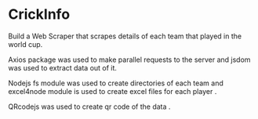 # CrickInfo
Build a Web Scraper that scrapes details of each team that played in the world cup.

Axios package was used to make parallel requests to the server and jsdom was used to extract data out of it.

Nodejs fs module was used to create directories of each team and excel4node module is used to create excel files for each player .

QRcodejs was used to create qr code of the data .
